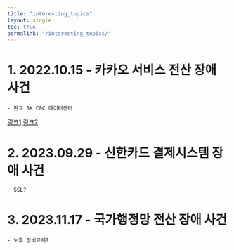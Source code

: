 ```yaml
---
title: "interesting_topics"
layout: single
toc: true
permalink: "/interesting_topics/"
---
```


# 1. 2022.10.15 - 카카오 서비스 전산 장애 사건
    - 판교 SK C&C 데이터센터

[링크1](https://www.kakaocorp.com/page/detail/9902)
[링크2](https://if.kakao.com/2022/session/111)

# 2. 2023.09.29 - 신한카드 결제시스템 장애 사건
    - SSL?

# 3. 2023.11.17 - 국가행정망 전산 장애 사건
    - 노후 장비교체?